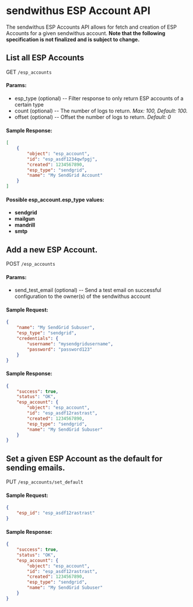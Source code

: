 # sendwithus ESP Account API

The sendwithus ESP Accounts API allows for fetch and creation of ESP Accounts
for a given sendwithus account. **Note that the following specification is not
finalized and is subject to change.**


## List all ESP Accounts

GET `/esp_accounts`

#### Params:

- esp_type (optional) -- Filter response to only return ESP accounts of a certain type
- count (optional) -- The number of logs to return. *Max: 100, Default: 100.*
- offset (optional) -- Offset the number of logs to return. *Default: 0*

#### Sample Response:

```json
[
    {
        "object": "esp_account",
        "id": "esp_asdf1234qwfpgj",
        "created": 1234567890,
        "esp_type": "sendgrid",
        "name": "My SendGrid Account"
    }
]
```

#### Possible esp_account.esp_type values:

- **sendgrid**
- **mailgun**
- **mandrill**
- **smtp**


## Add a new ESP Account.

POST `/esp_accounts`

#### Params:

- send_test_email (optional) -- Send a test email on successful configuration
                                to the owner(s) of the sendwithus account

#### Sample Request:

```json
{
    "name": "My SendGrid Subuser",
    "esp_type": "sendgrid",
    "credentials": {
        "username": "mysendgridusername",
        "password": "password123"
    }
}
```

#### Sample Response:

```json
{
    "success": true,
    "status": "OK",
    "esp_account": {
        "object": "esp_account",
        "id": "esp_asdf12rastrast",
        "created": 1234567890,
        "esp_type": "sendgrid",
        "name": "My SendGrid Subuser"
    }
}
```


## Set a given ESP Account as the default for sending emails.

PUT `/esp_accounts/set_default`

#### Sample Request:

```json
{
    "esp_id": "esp_asdf12rastrast"
}
```

#### Sample Response:

```json
{
    "success": true,
    "status": "OK",
    "esp_account": {
        "object": "esp_account",
        "id": "esp_asdf12rastrast",
        "created": 1234567890,
        "esp_type": "sendgrid",
        "name": "My SendGrid Subuser"
    }
}
```
